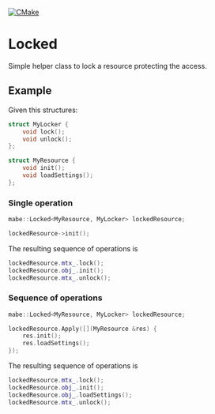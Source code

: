 [![CMake](https://github.com/marcobergamin/locked/actions/workflows/cmake.yml/badge.svg)](https://github.com/marcobergamin/locked/actions/workflows/cmake.yml)

# Locked

Simple helper class to lock a resource protecting the access.

## Example
Given this structures:
```cpp
struct MyLocker {
    void lock();
    void unlock();
};

struct MyResource {
    void init();
    void loadSettings();
};
```

### Single operation
```cpp
mabe::Locked<MyResource, MyLocker> lockedResource;

lockedResource->init();
```

The resulting sequence of operations is
```cpp
lockedResource.mtx_.lock();
lockedResource.obj_.init();
lockedResource.mtx_.unlock();
```

### Sequence of operations
```cpp
mabe::Locked<MyResource, MyLocker> lockedResource;

lockedResource.Apply([](MyResource &res) {
    res.init();
    res.loadSettings();
});
```

The resulting sequence of operations is
```cpp
lockedResource.mtx_.lock();
lockedResource.obj_.init();
lockedResource.obj_.loadSettings();
lockedResource.mtx_.unlock();
```

